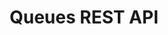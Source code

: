 ---
pcx_content_type: navigation
title: Queues REST API
external_link: /api/operations/queue-v2-create-queue
weight: 10
_build:
  publishResources: false
  render: never
---